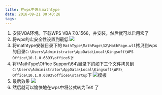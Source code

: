 ```yaml
---
title: 在wps中嵌入mathtype
date: 2018-09-21 00:40:28
tags:
---
```


1. 安装VBA环境。下载WPS VBA 7.0.1568，并安装，然后就可以启用宏了
2. 将wps的宏安全性设置到最低
![](http://pexakj5n1.bkt.clouddn.com/18-9-21/86512317.jpg)
3. 将mathtype安装目录下的 `MathType\MathPage\32\MathPage.wll`拷贝到wps的目录`C:\Users\Administrator\AppData\Local\Kingsoft\WPS Office\10.1.0.6393\office6`下
4. 将\MathType\Office Support\64\目录下的如下三个文件拷贝到`C:\Users\Administrator\AppData\Local\Kingsoft\WPS\ Office\10.1.0.6393\office6\startup`下
![模板](http://pexakj5n1.bkt.clouddn.com/18-9-21/25451933.jpg)
5. 最后效果
![](http://pexakj5n1.bkt.clouddn.com/18-9-21/5408350.jpg)
6. 然后就可以愉快地在wps中将公式转为TeX 了


